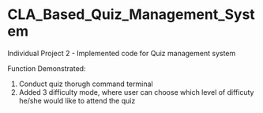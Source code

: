 # CLA_Based_Quiz_Management_System
Individual Project 2 - Implemented code for Quiz management system

Function Demonstrated:
1. Conduct quiz thorugh command terminal
2. Added 3 difficulty mode, where user can choose which level of difficuty he/she would like to attend the quiz
